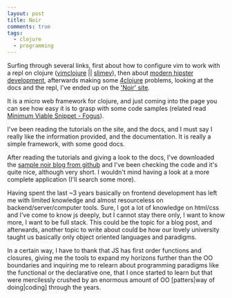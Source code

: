 ```yaml
---
layout: post
title: Noir
comments: true
tags:
  - clojure
  - programming
---
```


Surfing through several links, first about how to configure vim to work with a
repl on clojure ([vimclojure][] || [slimev][]), then about [modern hipster
development][mhd], afterwards making some [4clojure][] problems, looking at the
docs and the repl, I've ended up on the ['Noir' site][noir].

It is a micro web framework for clojure, and just coming into the page you can
see how easy it is to grasp with some code samples (related read [Minimum
Viable Snippet - Fogus][mvs]).

I've been reading the tutorials on the site, and the docs, and I must say I
really like the information provided, and the documentation. It is really a
simple framework, with some good docs.

After reading the tutorials and giving a look to the docs, I've downloaded the 
[sample noir blog from github][noir-blog] and I've been checking the code and
it's quite nice, although very short. I wouldn't mind having a look at a more
complete application (I'll search some more).

Having spent the last ~3 years basically on frontend development has left me
with limited knowledge and almost resourceless on backend/server/computer
tools. Sure, I got a lot of knowledge on html/css and I've come to know js
deeply, but I cannot stay there only, I want to know more, I want to be full
stack. This could be the topic for a blog post, and afterwards, another topic
to write about could be how our lovely university taught us basically only
object oriented languages and paradigms.

In a certain way, I have to thank that JS has first order functions and
closures, giving me the tools to expand my horizons further than the OO
boundaries and inquiring me to relearn about programming paradigms like the
functional or the declarative one, that I once started to learn but that were
mercilessly crushed by an enormous amount of OO [patters|way of doing|coding]
through the years.

[vimclojure]: https://github.com/daveray/vimclojure-easy
[slimev]:     http://www.vim.org/scripts/script.php?script_id=2531
[4clojure]:   http://www.4clojure.com/
[mhd]:        http://thecomputersarewinning.com/post/clojure-heroku-noir-mongo/
[noir]:       http://webnoir.org/
[mvs]:        http://blog.fogus.me/2012/08/23/minimum-viable-snippet/
[noir-blog]:  https://github.com/ibdknox/Noir-blog

